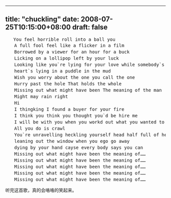 
---
title: "chuckling"
date: 2008-07-25T10:15:00+08:00
draft: false
---
<pre>
   You feel horrible roll into a ball you
　　A full fool feel like a flicker in a film
　　Borrowed by a viewer for an hour for a buck
　　Licking on a lollipop left by your luck
　　Looking like you`re lying for your love while somebody`s bloody 
　　heart`s lying in a puddle in the mud
　　Wish you worry about the one you call the one
　　Hurry past the hole That holds the whole
　　Missing out what might have been The meaning of the man
　　Might may rain right
　　Hi
　　I thingking I found a buyer for your fire
　　I think you think you thought you`d be hire me
　　I will be with you when you workd out what you wanted to walk
　　All you do is crawl
　　You`re unravelling heckling yourself head half full of hell half chenmical half hysterical
　　leaning out the window when you ego go away
　　dying by your hand cayse every body says you can
　　Missing out what might have been the meaning of……
　　Missing out what might have been the meaning of……
　　Missing out what might have been the meaning of……
　　Missing out what might have been the meaning of……
　　Missing out what might have been the meaning of……
</pre>

听完这首歌，真的会咯咯的笑起来。
 

